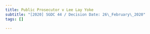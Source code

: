 ```yaml
---
title: Public Prosecutor v Lee Lay Yoke
subtitle: "[2020] SGDC 44 / Decision Date: 26\_February\_2020"
tags: []

---
```


